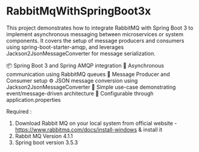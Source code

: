 # RabbitMqWithSpringBoot3x
This project demonstrates how to integrate RabbitMQ with Spring Boot 3 to implement asynchronous messaging between microservices or system components. It covers the setup of message producers and consumers using spring-boot-starter-amqp, and leverages Jackson2JsonMessageConverter for message serialization.

📦 Spring Boot 3 and Spring AMQP integration
🔄 Asynchronous communication using RabbitMQ queues
📨 Message Producer and Consumer setup
⚙️ JSON message conversion using Jackson2JsonMessageConverter
🧪 Simple use-case demonstrating event/message-driven architecture
🔧 Configurable through application.properties

Required : 
1) Download Rabbit MQ on your local system from official website - https://www.rabbitmq.com/docs/install-windows & install it
2) Rabbit MQ Version 4.1.1
3) Spring boot version 3.5.3

